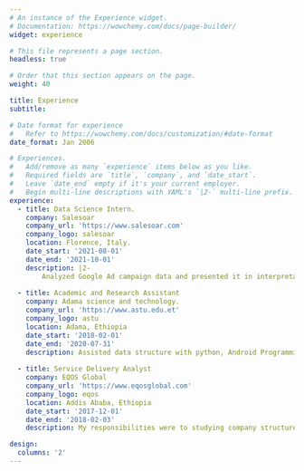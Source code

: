 ```yaml
---
# An instance of the Experience widget.
# Documentation: https://wowchemy.com/docs/page-builder/
widget: experience

# This file represents a page section.
headless: true

# Order that this section appears on the page.
weight: 40

title: Experience
subtitle:

# Date format for experience
#   Refer to https://wowchemy.com/docs/customization/#date-format
date_format: Jan 2006

# Experiences.
#   Add/remove as many `experience` items below as you like.
#   Required fields are `title`, `company`, and `date_start`.
#   Leave `date_end` empty if it's your current employer.
#   Begin multi-line descriptions with YAML's `|2-` multi-line prefix.
experience:
  - title: Data Science Intern.
    company: Salesoar
    company_url: 'https://www.salesoar.com'
    company_logo: salesoar
    location: Florence, Italy.
    date_start: '2021-08-01'
    date_end: '2021-10-01'
    description: |2-
        Analyzed Google Ad campaign data and presented it in interpretable plots using Tableau to provide business insights and support decision making process. Trained and deployed a model to predict cost and conversion value for a given CPC bid.
        
  - title: Academic and Research Assistant
    company: Adama science and technology.
    company_url: 'https://www.astu.edu.et'
    company_logo: astu
    location: Adama, Ethiopia
    date_start: '2018-02-01'
    date_end: '2020-07-31'
    description: Assisted data structure with python, Android Programming and Web programming courses for undergraduate students. Designed and tested communication, energy and control subsystem of a 3U cubesat.
  
  - title: Service Delivery Analyst
    company: EQOS Global
    company_url: 'https://www.eqosglobal.com'
    company_logo: eqos
    location: Addis Ababa, Ethiopia
    date_start: '2017-12-01'
    date_end: '2018-02-03'
    description: My responsibilities were to studying company structure and design their databases. Compile, verify accuracy and insert sensitive information to database. Offered daily operations and systems support to company and personnel.

design:
  columns: '2'
---
```

